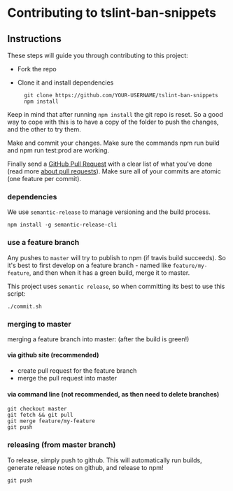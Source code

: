 # Contributing to tslint-ban-snippets

## Instructions

These steps will guide you through contributing to this project:

- Fork the repo
- Clone it and install dependencies

		git clone https://github.com/YOUR-USERNAME/tslint-ban-snippets
		npm install

Keep in mind that after running `npm install` the git repo is reset. So a good way to cope with this is to have a copy of the folder to push the changes, and the other to try them.

Make and commit your changes. Make sure the commands npm run build and npm run test:prod are working.

Finally send a [GitHub Pull Request](https://github.com/alexjoverm/tslint-ban-snippets/compare?expand=1) with a clear list of what you've done (read more [about pull requests](https://help.github.com/articles/about-pull-requests/)). Make sure all of your commits are atomic (one feature per commit).

### dependencies

We use `semantic-release` to manage versioning and the build process.

```
npm install -g semantic-release-cli
```

### use a feature branch

Any pushes to `master` will try to publish to npm (if travis build succeeds).
So it's best to first develop on a feature branch - named like `feature/my-feature`, and then when it has a green build, merge it to master.

This project uses `semantic release`, so when committing its best to use this script:

`./commit.sh`

### merging to master

merging a feature branch into master: (after the build is green!)

#### via github site (recommended)

- create pull request for the feature branch
- merge the pull request into master

#### via command line (not recommended, as then need to delete branches)

```
git checkout master
git fetch && git pull
git merge feature/my-feature
git push
```

### releasing (from master branch)
To release, simply push to github. This will automatically run builds, generate release notes on github, and release to npm!

`git push`
